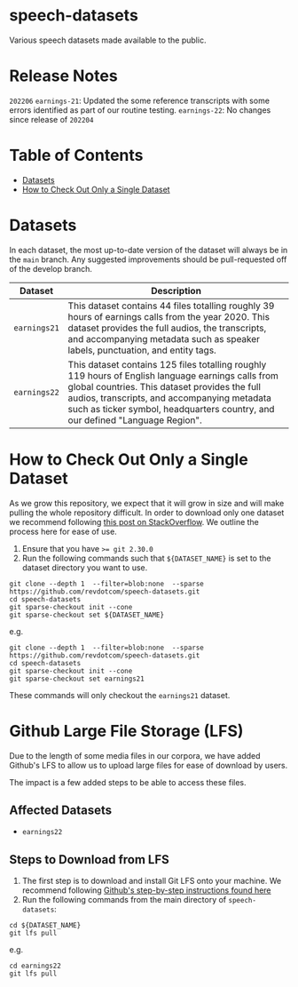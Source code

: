 # speech-datasets

Various speech datasets made available to the public.

# Release Notes
`202206`
`earnings-21`: Updated the some reference transcripts with some errors identified as part of our routine testing.
`earnings-22`: No changes since release of `202204`

# Table of Contents
* [Datasets](#datasets)
* [How to Check Out Only a Single Dataset](#how-to-check-out-only-a-single-dataset)

# Datasets
In each dataset, the most up-to-date version of the dataset will always be in the `main` branch. Any suggested improvements should be pull-requested off of the develop branch.

| Dataset | Description |
| ------- | ----------- |
|`earnings21` | This dataset contains 44 files totalling roughly 39 hours of earnings calls from the year 2020. This dataset provides the full audios, the transcripts, and accompanying metadata such as speaker labels, punctuation, and entity tags. |
|`earnings22` | This dataset contains 125 files totalling roughly 119 hours of English language earnings calls from global countries. This dataset provides the full audios, transcripts, and accompanying metadata such as ticker symbol, headquarters country, and our defined "Language Region".

# How to Check Out Only a Single Dataset

As we grow this repository, we expect that it will grow in size and will make pulling the whole repository difficult. In order to download only one dataset we recommend following [this post on StackOverflow](https://stackoverflow.com/questions/600079/how-do-i-clone-a-subdirectory-only-of-a-git-repository/52269934#52269934). We outline the process here for ease of use.

1. Ensure that you have `>= git 2.30.0`
2. Run the following commands such that `${DATASET_NAME}` is set to the dataset directory you want to use.
  ```
  git clone --depth 1  --filter=blob:none  --sparse https://github.com/revdotcom/speech-datasets.git
  cd speech-datasets
  git sparse-checkout init --cone
  git sparse-checkout set ${DATASET_NAME}
  ```

  e.g.
  ```
  git clone --depth 1  --filter=blob:none  --sparse https://github.com/revdotcom/speech-datasets.git
  cd speech-datasets
  git sparse-checkout init --cone
  git sparse-checkout set earnings21
  ```
  These commands will only checkout the `earnings21` dataset.
  
# Github Large File Storage (LFS)
Due to the length of some media files in our corpora, we have added Github's LFS to allow us to upload large files for ease of download by users.

The impact is a few added steps to be able to access these files.

## Affected Datasets
- `earnings22`

## Steps to Download from LFS
1. The first step is to download and install Git LFS onto your machine. We recommend following [Github's step-by-step instructions found here](https://git-lfs.github.com/)
2. Run the following commands from the main directory of `speech-datasets`:
  ```
  cd ${DATASET_NAME}
  git lfs pull
  ```

  e.g.
  ```
  cd earnings22
  git lfs pull
  ```


  

